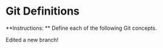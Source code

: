 # Git Definitions

**Instructions: ** Define each of the following Git concepts.

Edited a new branch!